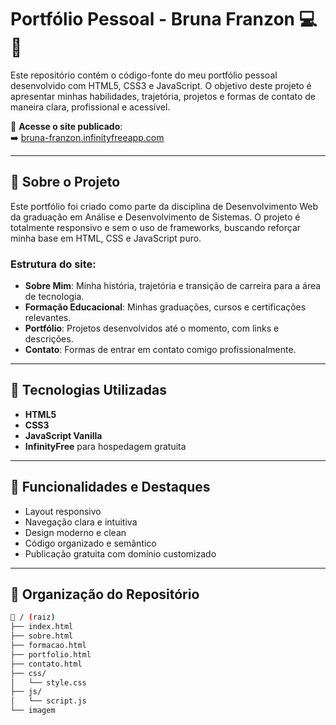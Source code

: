 # Portfólio Pessoal - Bruna Franzon 💻🌱

Este repositório contém o código-fonte do meu portfólio pessoal desenvolvido com HTML5, CSS3 e JavaScript. O objetivo deste projeto é apresentar minhas habilidades, trajetória, projetos e formas de contato de maneira clara, profissional e acessível.

🔗 **Acesse o site publicado**:  
➡️ [bruna-franzon.infinityfreeapp.com](https://bruna-franzon.infinityfreeapp.com/index.html)

---

## 📄 Sobre o Projeto

Este portfólio foi criado como parte da disciplina de Desenvolvimento Web da graduação em Análise e Desenvolvimento de Sistemas. O projeto é totalmente responsivo e sem o uso de frameworks, buscando reforçar minha base em HTML, CSS e JavaScript puro.

### Estrutura do site:
- **Sobre Mim**: Minha história, trajetória e transição de carreira para a área de tecnologia.
- **Formação Educacional**: Minhas graduações, cursos e certificações relevantes.
- **Portfólio**: Projetos desenvolvidos até o momento, com links e descrições.
- **Contato**: Formas de entrar em contato comigo profissionalmente.

---

## 🚀 Tecnologias Utilizadas

- **HTML5**
- **CSS3**
- **JavaScript Vanilla**
- **InfinityFree** para hospedagem gratuita

---

## 📌 Funcionalidades e Destaques

- Layout responsivo
- Navegação clara e intuitiva
- Design moderno e clean
- Código organizado e semântico
- Publicação gratuita com domínio customizado

---

## 📂 Organização do Repositório

```bash
📁 / (raiz)
├── index.html
├── sobre.html
├── formacao.html
├── portfolio.html
├── contato.html
├── css/
│   └── style.css
├── js/
│   └── script.js
└── imagem
